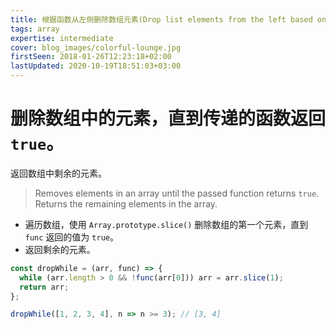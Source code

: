 ```yaml
---
title: 根据函数从左侧删除数组元素(Drop list elements from the left based on function)
tags: array
expertise: intermediate
cover: blog_images/colorful-lounge.jpg
firstSeen: 2018-01-26T12:23:18+02:00
lastUpdated: 2020-10-19T18:51:03+03:00
---
```


# 删除数组中的元素，直到传递的函数返回 `true`。
返回数组中剩余的元素。
> Removes elements in an array until the passed function returns `true`.
> Returns the remaining elements in the array.

- 遍历数组，使用 `Array.prototype.slice()` 删除数组的第一个元素，直到 `func` 返回的值为 `true`。
- 返回剩余的元素。

```js
const dropWhile = (arr, func) => {
  while (arr.length > 0 && !func(arr[0])) arr = arr.slice(1);
  return arr;
};
```

```js
dropWhile([1, 2, 3, 4], n => n >= 3); // [3, 4]
```
